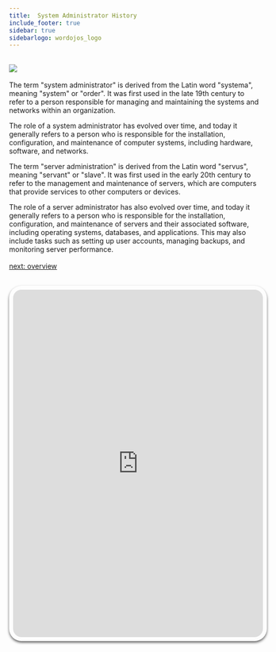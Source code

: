 ```yaml
---
title:  System Administrator History
include_footer: true
sidebar: true
sidebarlogo: wordojos_logo
---
```


<br>
<img src="/uploads/admins/admins (7).jpg"> 
<br>
<br>
The term "system administrator" is derived from the Latin word "systema", meaning "system" or "order". It was first used in the late 19th century to refer to a person responsible for managing and maintaining the systems and networks within an organization.

The role of a system administrator has evolved over time, and today it generally refers to a person who is responsible for the installation, configuration, and maintenance of computer systems, including hardware, software, and networks.

The term "server administration" is derived from the Latin word "servus", meaning "servant" or "slave". It was first used in the early 20th century to refer to the management and maintenance of servers, which are computers that provide services to other computers or devices.

The role of a server administrator has also evolved over time, and today it generally refers to a person who is responsible for the installation, configuration, and maintenance of servers and their associated software, including operating systems, databases, and applications. This may also include tasks such as setting up user accounts, managing backups, and monitoring server performance.
<br>
<br>
<a href="https://workdojos.com/admins/overview">next: overview</a>
<br>
<br>
<iframe src="https://admins.workdojos.com
" style="width: 100%;height: 700px;padding: 8px; box-shadow: 0 3px 5px rgba(0,0,0,.6);border-radius: 25px;overflow: hidden;border: none;" align="middle"></iframe>
<br>
